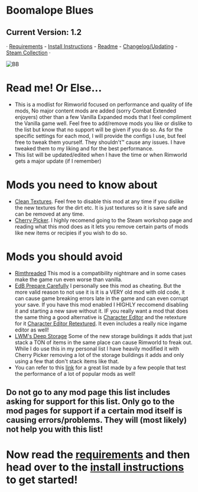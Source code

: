 # Boomalope Blues
## Current Version: 1.2
· [Requirements](https://github.com/H0wd3n/Boomalope-Blues/blob/main/Requirements.md) - [Install Instructions](https://github.com/H0wd3n/Boomalope-Blues/blob/main/Install-Instructions.md) - [Readme](https://github.com/H0wd3n/Boomalope-Blues/blob/main/README.md) - [Changelog/Updating](https://github.com/H0wd3n/Boomalope-Blues/blob/main/Updating%20-%20Changelog.md) - [Steam Collection](https://steamcommunity.com/sharedfiles/filedetails/?id=2950431243) ·

![BB](https://user-images.githubusercontent.com/75699296/227034836-9c82db9c-cf2b-439e-bd17-44eb2a3317e7.png)

# Read me! Or Else...
- This is a modlist for Rimworld focused on performance and quality of life mods, No major content mods are added (sorry Combat Extended enjoyers) other than a few Vanilla Expanded mods that I feel compliment the Vanilla game well. Feel free to add/remove mods you like or dislike to the list but know that no support will be given if you do so. As for the specific settings for each mod, I will provide the configs I use, but feel free to tweak them yourself. They shouldn't™ cause any issues. I have tweaked them to my liking and for the best performance.
- This list will be updated/edited when I have the time or when Rimworld gets a major update (if I remember)

# Mods you need to know about

- [Clean Textures](https://steamcommunity.com/sharedfiles/filedetails/?id=2865361569&searchtext=clean). Feel free to disable this mod at any time if you dislike the new textures for the dirt etc. It is just textures so it is save safe and can be removed at any time.
- [Cherry Picker](https://steamcommunity.com/sharedfiles/filedetails/?id=2633276599). I highly recomend going to the Steam workshop page and reading what this mod does as it lets you remove certain parts of mods like new items or recipies if you wish to do so.

# Mods you should avoid

- [Rimthreaded](https://steamcommunity.com/sharedfiles/filedetails/?id=2222907981&searchtext=rimthreaded) This mod is a compatibility nightmare and in some cases make the game run even worse than vanilla.
- [EdB Prepare Carefully](https://steamcommunity.com/sharedfiles/filedetails/?id=735106432&searchtext=prepare+carefully) I personally see this mod as cheating. But the more valid reason to not use it is it is a VERY old mod with old code, it can cause game breaking errors late in the game and can even corrupt your save. If you have this mod enabled I HIGHLY reccomend disabling it and starting a new save without it. IF you really want a mod that does the same thing a good alternative is [Character Editor](https://steamcommunity.com/sharedfiles/filedetails/?id=1874644848&searchtext=character+editor) and the retexture for it [Character Editor Retextured](https://steamcommunity.com/sharedfiles/filedetails/?id=2855844396&searchtext=character+editor). It even includes a really nice ingame editor as well!
- [LWM's Deep Storage](https://steamcommunity.com/sharedfiles/filedetails/?id=1617282896&searchtext=deep+storage) Some of the new storage buildings it adds that just stack a TON of items in the same place can cause Rimworld to freak out. While I do use this in my personal list I have heavily modified it with Cherry Picker removing a lot of the storage buildings it adds and only using a few that don't stack items like that.
- You can refer to this [link](https://docs.google.com/spreadsheets/d/1qwwKyUbSHFGM6yqw_e4tyWFbIYDxAibOvbcTrNOQ3bo/edit#gid=1731985214) for a great list made by a few people that test the performance of a lot of popular mods as well!

## Do not go to any mod page this list includes asking for support for this list. Only go to the mod pages for support if a certain mod itself is causing errors/problems. They will (most likely) not help you with this list!

# Now read the [requirements](https://github.com/H0wd3n/Boomalope-Blues/blob/main/Requirements.md) and then head over to the [install instructions](https://github.com/H0wd3n/Boomalope-Blues/blob/main/Install-Instructions.md) to get started!
